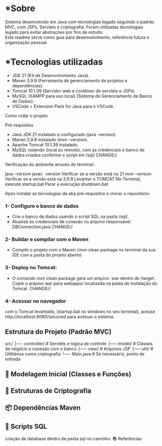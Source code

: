 # *Sobre
Sistema desenvolvido em Java com tecnologias legado seguindo o padrão MVC, com JSPs, Servlets e criptografia. Foram utilizadas tecnologias legado para evitar abstrações por fins de estudo.  
Este readme serve como guia para desenvolvimento, referência futura e organização pessoal.

# *Tecnologias utilizadas

- JDK 21 (Kit de Desenvolvimento Java).
- Maven 3.9.9 (Ferramenta de gerenciamento de projetos e dependências).
- Tomcat 10.1.39 (Servidor web e contêiner de servlets e JSPs).
- MySQL (XAMPP para uso local) (Sistema de Gerenciamento de Banco de Dados).
- VSCode + Extension Pack for Java para o VSCode.

Como rodar o projeto

Pré-requisitos
- Java JDK 21 instalado e configurado (java -version).
- Maven 3.9.9 instalado (mvn -version).
- Apache Tomcat 10.1.39 instalado.
- MySQL rodando (local ou remoto), com as credenciais e banco de dados criados conforme o script em /sql/ CHANGE//

Verificação do ambiente através do terminal:

java -version
javac -version
Verificar se a versão está na 21
mvn -version
Verificar se a versão está na 3.9.9
Levantar o TOMCAT
No Terminal, execute
startup.bat
Parar a execução
shutdown.bat

Após instalar as tecnologias da aba pré-requisitos e clonar o repositório:

### 1- Configure o banco de dados
- Crie o banco de dados usando o script SQL na pasta /sql/.
- Atualize as credenciais de conexão no arquivo responsável DBConnection.java CHANGE//
### 2- Buildar e compilar com o Maven
- Compile o projeto com o Maven (mvn clean package no terminal da sua IDE com a pasta do projeto aberto)
### 3- Deploy no Tomcat: 
- O comando mvn clean package gera um arquivo .war dentro de /target . Copie o arquivo war para webapps/ localizada na pasta de instalação do Tomcat. CHANGE//
### 4- Acessar no navegador
com o Tomcat levantado, (startup.bat no windows no seu terminal), acesse http://localhost:8080/solucred para acessar o sistema.


## Estrutura do Projeto (Padrão MVC)

src/
├── controller/ # Servlets e lógica de controle
├── model/ # Classes de negócio e conexão com o banco
├── view/ # Arquivos JSP
├── util/ # Utilitários como criptografia
└── Main.java # Se necessário, ponto de entrada
## 📄 Modelagem Inicial (Classes e Funções)
## 🔐 Estruturas de Criptografia
## 📦 Dependências Maven
## 🔧 Scripts SQL
  criação de database dentro de pasta sql no caminho:
📚 Referências
